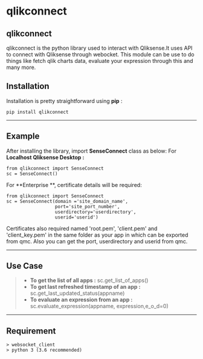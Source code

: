 # qlikconnect

qlikconnect
-------------
qlikconnect is the python library used to interact with Qliksense.It uses API to connect with Qliksense through webocket. This module can be use to do things like fetch qlik charts data, evaluate your expression through this and many more.

Installation
-------------

Installation is pretty straightforward using **pip** :
```
pip install qlikconnect
```
----------
Example
-------------
After installing the library, import **SenseConnect** class as below:
For **Localhost Qliksense Desktop :**
```
from qlikconnect import SenseConnect
sc = SenseConnect()
```
For **Enterprise **, certificate details will be required:
```
from qlikconnect import SenseConnect
sc = SenseConnect(domain ='site_domain_name',
				  port='site_port_number',
				  userdirectory='userdirectory',
				  userid='userid') 
```
Certificates also required named 'root.pem', 'client.pem' and 'client_key.pem' in the same folder as your app in which can be exported from qmc.
Also you can get the port, userdirectory and userid from qmc.

----------
Use Case
-------------
> - **To get the list of all apps :**
> sc.get_list_of_apps()
> - **To get last refreshed timestamp of an app :**
> sc.get_last_updated_status(appname)
> - **To evaluate an expression from an app :**
> sc.evaluate_expression(appname, expression,e_o_d=0)

----------
Requirement
-------------
```
> websocket_client
> python 3 (3.6 recommended)
```
